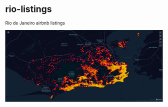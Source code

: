 # rio-listings
Rio de Janeiro airbnb listings

![Listings Rio de Janeiro no Mapa](https://raw.githubusercontent.com/chris-redfield/rio-listings/master/img/rio-listings-hex.png)